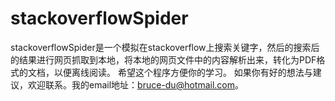 # stackoverflowSpider
stackoverflowSpider是一个模拟在stackoverflow上搜索关键字，然后的搜索后的结果进行网页抓取到本地，将本地的网页文件中的内容解析出来，转化为PDF格式的文档，以便离线阅读。
希望这个程序方便你的学习。
如果你有好的想法与建议，欢迎联系。我的email地址：bruce-du@hotmail.com。